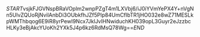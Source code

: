 $START$vsjkFJGVNspBRaVOplm2wnpPZgT4m1LXVbj6/iJ0iYVmYePX4Y+nVgNn5UlvZQUoRjNvilAnbDi3OUbkfhJZf5Plp84UmCfIbTR1jHO032e8wZ71MESLkpWMThbqog6E9iR8yrPewI9Ncx7JklJvIHNwiduchKH039opL3Guyr2eJzzbcHLKy3eBjAkcYUoKh2YXk5J4p6kz6RdMsQ78Wg==$END$
